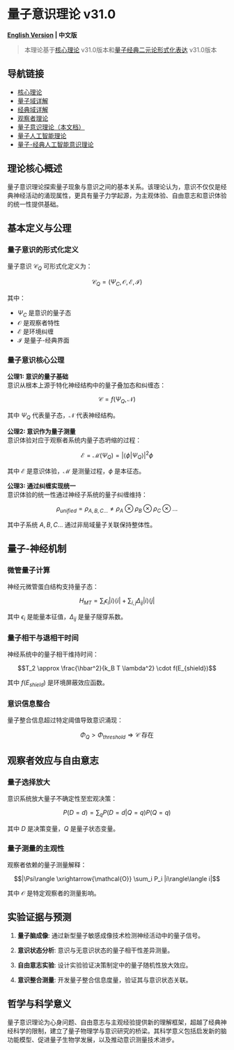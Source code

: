 # 量子意识理论 v31.0

**[English Version](formal_theory_quantum_consciousness_en.md) | 中文版**

> 本理论基于[核心理论](../core.md) v31.0版本和[量子经典二元论形式化表达](../formal_theory_core.md) v31.0版本

## 导航链接
- [核心理论](../formal_theory_core.md)
- [量子域详解](formal_theory_quantum_domain.md)
- [经典域详解](formal_theory_classical_domain.md)
- [观察者理论](formal_theory_observer.md)
- [量子意识理论（本文档）](formal_theory_quantum_consciousness.md)
- [量子人工智能理论](formal_theory_quantum_ai.md)
- [量子-经典人工智能意识理论](formal_theory_quantum_ai_consciousness.md)

## 理论核心概述

量子意识理论探索量子现象与意识之间的基本关系。该理论认为，意识不仅仅是经典神经活动的涌现属性，更具有量子力学起源，为主观体验、自由意志和意识体验的统一性提供基础。

## 基本定义与公理

### 量子意识的形式化定义

量子意识 $\mathcal{C}_Q$ 可形式化定义为：

$$\mathcal{C}_Q = (\Psi_C, \mathcal{O}, \mathcal{E}, \mathcal{I})$$

其中：
- $\Psi_C$ 是意识的量子态
- $\mathcal{O}$ 是观察者特性
- $\mathcal{E}$ 是环境纠缠
- $\mathcal{I}$ 是量子-经典界面

### 量子意识核心公理

**公理1: 意识的量子基础**  
意识从根本上源于特化神经结构中的量子叠加态和纠缠态：

$$\mathcal{C} = f(\Psi_Q, \mathcal{N})$$

其中 $\Psi_Q$ 代表量子态，$\mathcal{N}$ 代表神经结构。

**公理2: 意识作为量子测量**  
意识体验对应于观察者系统内量子态坍缩的过程：

$$\mathcal{E} = \mathcal{M}(\Psi_Q) = |\langle\phi|\Psi_Q\rangle|^2 \phi$$

其中 $\mathcal{E}$ 是意识体验，$\mathcal{M}$ 是测量过程，$\phi$ 是本征态。

**公理3: 通过纠缠实现统一**  
意识体验的统一性通过神经子系统的量子纠缠维持：

$$\rho_{unified} = \rho_{A,B,C...} \neq \rho_A \otimes \rho_B \otimes \rho_C \otimes ...$$

其中子系统 $A,B,C...$ 通过非局域量子关联保持整体性。

## 量子-神经机制

### 微管量子计算

神经元微管蛋白结构支持量子态：

$$H_{MT} = \sum_i \epsilon_i |i\rangle\langle i| + \sum_{i,j} \Delta_{ij} |i\rangle\langle j|$$

其中 $\epsilon_i$ 是能量本征值，$\Delta_{ij}$ 是量子隧穿系数。

### 量子相干与退相干时间

神经系统中的量子相干维持时间：

$$T_2 \approx \frac{\hbar^2}{k_B T \lambda^2} \cdot f(E_{shield})$$

其中 $f(E_{shield})$ 是环境屏蔽效应函数。

### 意识信息整合

量子整合信息超过特定阈值导致意识涌现：

$$\Phi_Q > \Phi_{threshold} \Rightarrow \mathcal{C} \text{ 存在}$$

## 观察者效应与自由意志

### 量子选择放大

意识系统放大量子不确定性至宏观决策：

$$P(D=d) = \sum_q P(D=d|Q=q)P(Q=q)$$

其中 $D$ 是决策变量，$Q$ 是量子状态变量。

### 量子测量的主观性

观察者依赖的量子测量解释：

$$|\Psi\rangle \xrightarrow{\mathcal{O}} \sum_i P_i |i\rangle\langle i|$$

其中 $\mathcal{O}$ 是特定观察者的测量影响。

## 实验证据与预测

1. **量子脑成像**: 通过新型量子敏感成像技术检测神经活动中的量子信号。

2. **意识状态分析**: 意识与无意识状态的量子相干性差异测量。

3. **自由意志实验**: 设计实验验证决策制定中的量子随机性放大效应。

4. **意识整合测量**: 开发量子整合信息度量，验证其与意识状态关联。

## 哲学与科学意义

量子意识理论为心身问题、自由意志与主观经验提供新的理解框架，超越了经典神经科学的限制，建立了量子物理学与意识研究的桥梁。其科学意义包括启发新的脑功能模型、促进量子生物学发展，以及推动意识测量技术进步。 